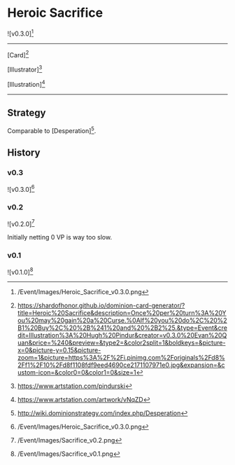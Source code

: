 # Heroic Sacrifice

![v0.3.0][^v0.3.0]

---

[Card][^Card]

[Illustrator][^Illustrator]

[Illustration][^Illustration]

---

## Strategy

Comparable to [Desperation][^Desperation].

## History

### v0.3

![v0.3.0][^v0.3.0]

### v0.2

![v0.2.0][^v0.2.0]

Initially netting 0 VP is way too slow.

### v0.1

![v0.1.0][^v0.1.0]

[^v0.3.0]: /Event/Images/Heroic_Sacrifice_v0.3.0.png
[^v0.2.0]: /Event/Images/Sacrifice_v0.2.png
[^v0.1.0]: /Event/Images/Sacrifice_v0.1.png
[^Desperation]: http://wiki.dominionstrategy.com/index.php/Desperation
[^Card]: https://shardofhonor.github.io/dominion-card-generator/?title=Heroic%20Sacrifice&description=Once%20per%20turn%3A%20You%20may%20gain%20a%20Curse.%0AIf%20you%20do%2C%20%2B1%20Buy%2C%20%2B%241%20and%20%2B2%25.&type=Event&credit=Illustration%3A%20Hugh%20Pindur&creator=v0.3.0%20Evan%20Quan&price=%240&preview=&type2=&color2split=1&boldkeys=&picture-x=0&picture-y=0.15&picture-zoom=1&picture=https%3A%2F%2Fi.pinimg.com%2Foriginals%2Fd8%2Ff1%2F10%2Fd8f1108fdf9eed4690ce2171107971e0.jpg&expansion=&custom-icon=&color0=0&color1=0&size=1
[^Illustrator]: https://www.artstation.com/pindurski
[^Illustration]: https://www.artstation.com/artwork/vNqZD
